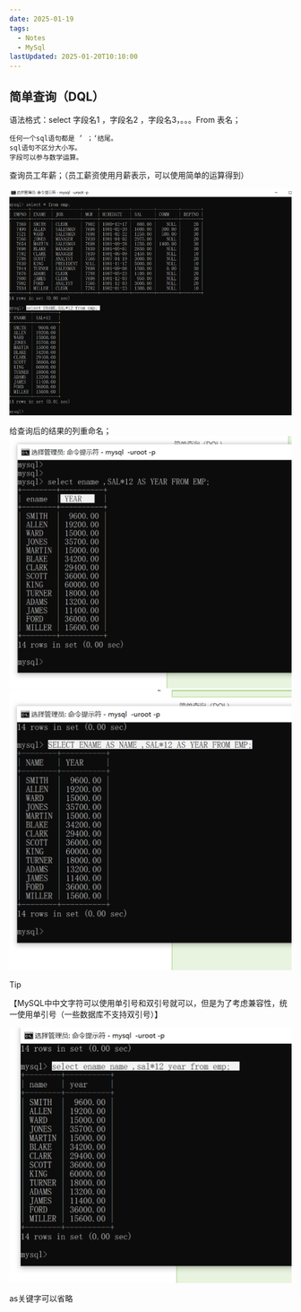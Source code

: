 ```yaml
---
date: 2025-01-19
tags:
  - Notes
  - MySql
lastUpdated: 2025-01-20T10:10:00
---
```


## 简单查询（DQL）

语法格式：select 字段名1 ，字段名2 ，字段名3，。。。From 表名；

	任何一个sql语句都是 ’ ；‘结尾。
	sql语句不区分大小写。
	字段可以参与数学运算。

查询员工年薪；（员工薪资使用月薪表示，可以使用简单的运算得到）

![img.png](../../public/note/MySql/%E7%AE%80%E5%8D%95%E6%9F%A5%E8%AF%A2/img.png)

给查询后的结果的列重命名；
![img_1.png](../../public/note/MySql/%E7%AE%80%E5%8D%95%E6%9F%A5%E8%AF%A2/img_1.png)
![img_2.png](../../public/note/MySql/%E7%AE%80%E5%8D%95%E6%9F%A5%E8%AF%A2/img_2.png)


> [!TIP]
> 【MySQL中中文字符可以使用单引号和双引号就可以，但是为了考虑兼容性，统一使用单引号（一些数据库不支持双引号）】


![img_3.png](../../public/note/MySql/%E7%AE%80%E5%8D%95%E6%9F%A5%E8%AF%A2/img_3.png)

as关键字可以省略

